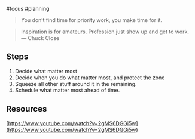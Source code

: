 #focus #planning

> You don’t find time for priority work, you make time for it.

> Inspiration is for amateurs. Profession just show up and get to work. — Chuck Close

## Steps
1. Decide what matter most
2. Decide when you do what matter most, and protect the zone
3. Squeeze all other stuff around it in the remaining.
4. Schedule what matter most ahead of time.

## Resources
[https://www.youtube.com/watch?v=2gMS6DGGi5w](https://www.youtube.com/watch?v=2gMS6DGGi5w)